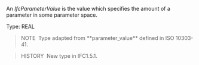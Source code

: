 An _IfcParameterValue_ is the value which specifies the amount of a parameter in some parameter space.

Type: REAL

> NOTE&nbsp; Type adapted from \*\*parameter_value\*\* defined in ISO 10303-41.

> HISTORY&nbsp; New type in IFC1.5.1.

